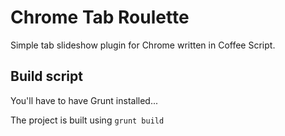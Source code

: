 Chrome Tab Roulette
===================

Simple tab slideshow plugin for Chrome written in Coffee Script.


Build script
------------
You'll have to have Grunt installed...

The project is built using `grunt build`